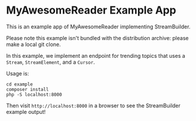 # MyAwesomeReader Example App

This is an example app of MyAwesomeReader implementing StreamBuilder.

Please note this example isn't bundled with the distribution archive: please make a local git clone.

In this example, we implement an endpoint for trending topics that uses a `Stream`, `StreamElement`, and a `Cursor`.

Usage is:

```shell
cd example
composer install
php -S localhost:8000
```

Then visit `http://localhost:8000` in a browser to see the StreamBuilder example output!
